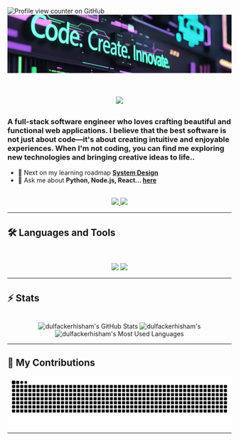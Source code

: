 ![Profile view counter on GitHub](https://komarev.com/ghpvc/?username=dulfackerhisham&color=brightgreen&style=plastic&abbreviated=true&base=250)
<img src="https://github.com/dulfackerhisham/dulfackerhisham/blob/main/img/codePass.png" alt="Banner of a developer">

<h1 align="center">
    <img src="https://readme-typing-svg.herokuapp.com/?font=Inter&size=48&center=true&vCenter=true&width=500&height=70&color=38EBEB&duration=4000&lines=Hi+There!+👋;+I'm+Hisham+Dulfacker!;" />
</h1>

### A full-stack software engineer who loves crafting beautiful and functional web applications. I believe that the best software is not just about code—it's about creating intuitive and enjoyable experiences. When I'm not coding, you can find me exploring new technologies and bringing creative ideas to life..

- 🌱 Next on my learning roadmap **[System Design](https://blog.bytebytego.com/p/free-system-design-pdf-158-pages)**
- 💬 Ask me about **Python, Node.js, React... [here](https://github.com/dulfackerhisham/dulfackerhisham/issues)**

<br>

<div align="center">
  <a href="https://mail.google.com/mail/?view=cm&fs=1&to=dulfackerhisham@gmail.com">
    <img src="https://img.shields.io/badge/Gmail-333333?style=for-the-badge&logo=gmail&logoColor=red" />
  </a>
  <a href="https://linkedin.com/in/hisham-dulfacker-90580a244" target="_blank">
    <img src="https://img.shields.io/badge/LinkedIn-0077B5?style=for-the-badge&logo=linkedin&logoColor=white" target="_blank" />
  </a>
</div>
<hr>

## 🛠️ Languages and Tools

<br>

<p align="center">
  <img src="https://skillicons.dev/icons?i=python,c,java,ts,nodejs,react,nextjs,mongodb,postgres,prisma" />
  <img src="https://skillicons.dev/icons?i=html,css,tailwind,js,redux,git,postman,figma,aws" />
</p>

<hr>

## ⚡️ Stats

<br>

<div align=center>
  <img width=390 src="https://github-readme-stats.vercel.app/api?username=dulfackerhisham&theme=transparent&count_private=true&show_icons=true&rank_icon=github&locale=en" alt="dulfackerhisham's GitHub Stats" />
  <img width=390 src="https://github-readme-streak-stats.herokuapp.com/?user=dulfackerhisham&theme=transparent&count_private=true&border_radius=10&locale=en" alt="dulfackerhisham's" />
  <img width=325 src="https://github-readme-stats.vercel.app/api/top-langs?username=dulfackerhisham&theme=transparent&layout=donut&hide=css&langs_count=8&border_radius=10&show_icons=true&locale=en" alt="dulfackerhisham's Most Used Languages" />
</div>

<hr>

## 🐍 My Contributions

<div align="center">
  <picture>
    <source media="(prefers-color-scheme: dark)" srcset="https://raw.githubusercontent.com/dulfackerhisham/dulfackerhisham/output/github-contribution-grid-snake-dark.svg" />
    <source media="(prefers-color-scheme: light)" srcset="https://raw.githubusercontent.com/dulfackerhisham/dulfackerhisham/output/github-contribution-grid-snake.svg" />
    <img alt="github-snake" src="https://raw.githubusercontent.com/dulfackerhisham/dulfackerhisham/output/github-contribution-grid-snake.svg" />
  </picture>
</div>

<hr>
